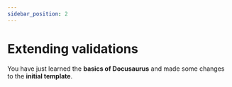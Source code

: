 ```yaml
---
sidebar_position: 2
---
```


# Extending validations

You have just learned the **basics of Docusaurus** and made some changes to the 
**initial template**.
